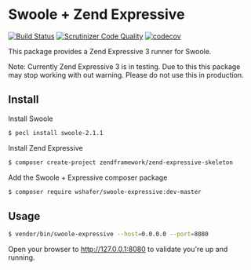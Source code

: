 # Swoole + Zend Expressive
[![Build Status](https://travis-ci.org/wshafer/swoole-expressive.svg?branch=master)](https://travis-ci.org/wshafer/swoole-expressive)
[![Scrutinizer Code Quality](https://scrutinizer-ci.com/g/wshafer/swoole-expressive/badges/quality-score.png?b=master)](https://scrutinizer-ci.com/g/wshafer/swoole-expressive/?branch=master)
[![codecov](https://codecov.io/gh/wshafer/swoole-expressive/branch/master/graph/badge.svg)](https://codecov.io/gh/wshafer/swoole-expressive)

This package provides a Zend Expressive 3 runner for Swoole.

Note: Currently Zend Expressive 3 is in testing.  Due to this
this package may stop working with out warning.  Please do not
use this in production.


## Install

Install Swoole
```bash
$ pecl install swoole-2.1.1
```

Install Zend Expressive
```bash
$ composer create-project zendframework/zend-expressive-skeleton
```

Add the Swoole + Expressive composer package

```bash
$ composer require wshafer/swoole-expressive:dev-master
```



## Usage

```bash
$ vendor/bin/swoole-expressive --host=0.0.0.0 --port=8080
```

Open your browser to http://127.0.0.1:8080 to validate you're
up and running.
